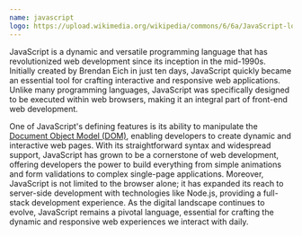 ```yaml
---
name: javascript
logo: https://upload.wikimedia.org/wikipedia/commons/6/6a/JavaScript-logo.png
---
```


JavaScript is a dynamic and versatile programming language that has revolutionized web development since its inception in the mid-1990s. Initially created by Brendan Eich in just ten days, JavaScript quickly became an essential tool for crafting interactive and responsive web applications. Unlike many programming languages, JavaScript was specifically designed to be executed within web browsers, making it an integral part of front-end web development.

One of JavaScript's defining features is its ability to manipulate the [Document Object Model (DOM)](https://developer.mozilla.org/en-US/docs/Web/API/Document_Object_Model), enabling developers to create dynamic and interactive web pages. With its straightforward syntax and widespread support, JavaScript has grown to be a cornerstone of web development, offering developers the power to build everything from simple animations and form validations to complex single-page applications. Moreover, JavaScript is not limited to the browser alone; it has expanded its reach to server-side development with technologies like Node.js, providing a full-stack development experience. As the digital landscape continues to evolve, JavaScript remains a pivotal language, essential for crafting the dynamic and responsive web experiences we interact with daily.
